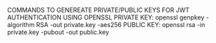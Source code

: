 COMMANDS TO GENEREATE PRIVATE/PUBLIC KEYS FOR JWT AUTHENTICATION USING OPENSSL
PRIVATE KEY: openssl genpkey -algorithm RSA -out private.key -aes256
PUBLIC KEY: openssl rsa -in private.key -pubout -out public.key
